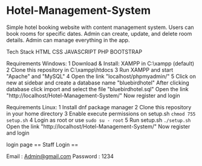 # Hotel-Management-System

Simple hotel booking website with content management system. Users can book rooms for specific dates. Admin can create, update, and delete room details. Admin can manage everything in the app.

Tech Stack
HTML
CSS
JAVASCRIPT
PHP
BOOTSTRAP 

Requirements Windows:
1 Download & Install: XAMPP in C:\xampp (default)
2 Clone this repository in C:\xampp\htdocs
3 Run XAMPP and start "Apache" and "MySQL"
4 Open the link "localhost/phpmyadmin/"
5 Click on new at sidebar and create a database name "bluebirdhotel"
After clicking database click import and select the file "bluebirdhotel.sql"
Open the link "http://localhost/Hotel-Management-System/"
Now register and login


Requirements Linux:
1 Install dnf package manager
2 Clone this repository in your home directory
3 Enable execute permissions on setup.sh `chmod 755 setup.sh`
4 Login as root or use `sudo su - root`
5 Run setup.sh `./setup.sh`
Open the link "http://localhost/Hotel-Management-System/"
Now register and login

login page
== Staff Login ==

Email : Admin@gmail.com
Password : 1234
